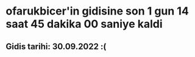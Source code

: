 # ofarukbicer'in gidisine son 1 gun 14 saat 45 dakika 00 saniye kaldi

## Gidis tarihi: 30.09.2022 :(